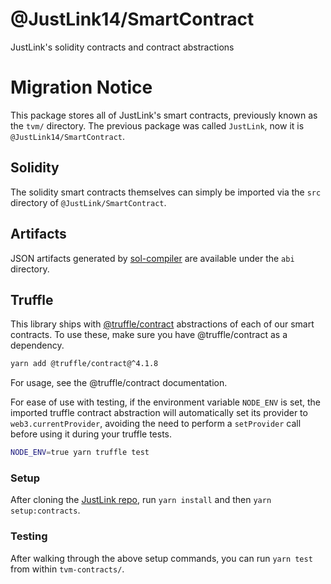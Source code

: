 # @JustLink14/SmartContract

JustLink's solidity contracts and contract abstractions

# Migration Notice

This package stores all of JustLink's smart contracts, previously known as the `tvm/` directory. The previous package was called `JustLink`, now it is `@JustLink14/SmartContract`.

## Solidity

The solidity smart contracts themselves can simply be imported via the `src` directory of `@JustLink/SmartContract`. 

## Artifacts

JSON artifacts generated by [sol-compiler](https://sol-compiler.com/) are available under the `abi` directory. 

## Truffle

This library ships with [@truffle/contract](https://github.com/trufflesuite/truffle/tree/master/packages/contract#readme) abstractions of each of our smart contracts. To use these, make sure you have @truffle/contract as a dependency.

```sh
yarn add @truffle/contract@^4.1.8
```

For usage, see the @truffle/contract documentation.

For ease of use with testing, if the environment variable `NODE_ENV` is set, the imported truffle contract abstraction will automatically set its provider to `web3.currentProvider`, avoiding the need to perform a `setProvider` call before using it during your truffle tests.

```sh
NODE_ENV=true yarn truffle test
```

### Setup

After cloning the [JustLink repo](https://github.com/JustLink14/SmartContract/), run `yarn install` and then `yarn setup:contracts`.

### Testing

After walking through the above setup commands, you can run `yarn test` from within `tvm-contracts/`.
